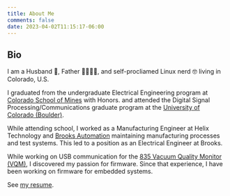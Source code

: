 ```yaml
---
title: About Me
comments: false
date: 2023-04-02T11:15:17-06:00
---
```


## Bio
I am a Husband :ring:, Father :family_man_woman_girl_girl:, and self-procliamed
Linux nerd :nerd_face: living in Colorado, U.S.

I graduated from the undergraduate Electrical Engineering program at
[Colorado School of Mines](https://www.mines.edu) with Honors. and attended the
Digital Signal Processing/Communications graduate program at the
[University of Colorado (Boulder)](https://colorado.edu).

While attending school, I worked as a Manufacturing Engineer at Helix Technology
and [Brooks Automation](https://brooks.com) maintaining manufacturing processes 
and test systems. This led to a position as an Electrical Engineer at Brooks.

While working on USB communication for the 
[835 Vacuum Quality Monitor (VQM)](https://www.mks.com/f/835-vacuum-quality-monitor),
I discovered my passion for firmware. Since that experience, I have been
working on firmware for embedded systems.

See [my resume](https://rxresu.me/wesley.graba/base).
